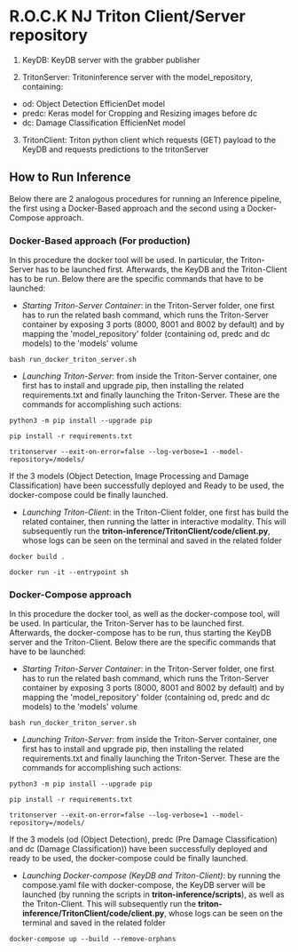 # R.O.C.K NJ Triton Client/Server repository 

1. KeyDB: KeyDB server with the grabber publisher

2. TritonServer: Tritoninference server with the model_repository, containing:
  - od: Object Detection EfficienDet model
  - predc: Keras model for Cropping and Resizing images before dc
  - dc: Damage Classification EfficienNet model 

3. TritonClient: Triton python client which requests (GET) payload to the KeyDB and requests predictions to the tritonServer

## How to Run Inference

Below there are 2 analogous procedures for running an Inference pipeline, the first using a Docker-Based approach and the second using a Docker-Compose approach.

### Docker-Based approach (For production)

In this procedure the docker tool will be used. In particular, the Triton-Server has to be launched first. Afterwards, the KeyDB and the Triton-Client has to be run. Below there are the specific commands that have to be launched:

* *Starting Triton-Server Container*: in the Triton-Server folder, one first has to run the related bash command, which runs the Triton-Server container by exposing 3 ports (8000, 8001 and 8002 by default) and by mapping the 'model_repository' folder (containing od, predc and dc models) to the 'models' volume 

```bash run_docker_triton_server.sh```

* *Launching Triton-Server*: from inside the Triton-Server container, one first has to install and upgrade pip, then installing the related requirements.txt and finally launching the Triton-Server. These are the commands for accomplishing such actions:

```python3 -m pip install --upgrade pip```

```pip install -r requirements.txt```

```tritonserver --exit-on-error=false --log-verbose=1 --model-repository=/models/```

If the 3 models (Object Detection, Image Processing and Damage Classification) have been successfully deployed and Ready to be used, the docker-compose could be finally launched.

* *Launching Triton-Client*: in the Triton-Client folder, one first has build the related container, then running the latter in interactive modality. This will subsequently run the **triton-inference/TritonClient/code/client.py**, whose logs can be seen on the terminal and saved in the related folder

```docker build .```

```docker run -it --entrypoint sh```

### Docker-Compose approach

In this procedure the docker tool, as well as the docker-compose tool, will be used. In particular, the Triton-Server has to be launched first. Afterwards, the docker-compose has to be run, thus starting the KeyDB server and the Triton-Client. Below there are the specific commands that have to be launched:

* *Starting Triton-Server Container*: in the Triton-Server folder, one first has to run the related bash command, which runs the Triton-Server container by exposing 3 ports (8000, 8001 and 8002 by default) and by mapping the 'model_repository' folder (containing od, predc and dc models) to the 'models' volume 

```bash run_docker_triton_server.sh```

* *Launching Triton-Server*: from inside the Triton-Server container, one first has to install and upgrade pip, then installing the related requirements.txt and finally launching the Triton-Server. These are the commands for accomplishing such actions:

```python3 -m pip install --upgrade pip```

```pip install -r requirements.txt```

```tritonserver --exit-on-error=false --log-verbose=1 --model-repository=/models/```

If the 3 models (od (Object Detection), predc (Pre Damage Classification)  and dc (Damage Classification)) have been successfully deployed and ready to be used, the docker-compose could be finally launched.

* *Launching Docker-compose (KeyDB and Triton-Client)*: by running the compose.yaml file with docker-compose, the KeyDB server will be launched (by running the scripts in **triton-inference/scripts**), as well as the Triton-Client. This will subsequently run the **triton-inference/TritonClient/code/client.py**, whose logs can be seen on the terminal and saved in the related folder

```docker-compose up --build --remove-orphans```





